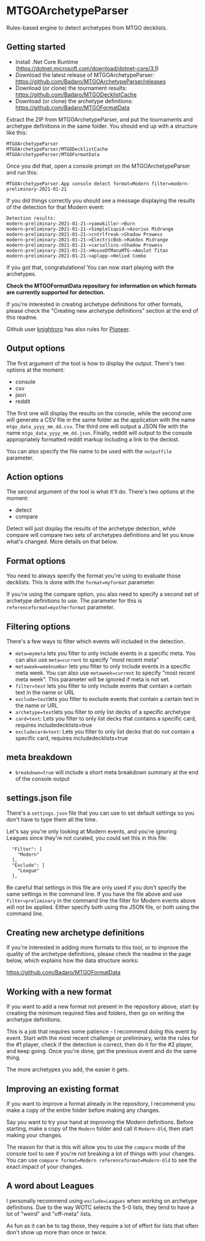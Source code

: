 # MTGOArchetypeParser

Rules-based engine to detect archetypes from MTGO decklists.

## Getting started

* Install .Net Core Runtime (https://dotnet.microsoft.com/download/dotnet-core/3.1)
* Download the latest release of MTGOArchetypeParser: https://github.com/Badaro/MTGOArchetypeParser/releases
* Download (or clone) the tournament results: https://github.com/Badaro/MTGODecklistCache
* Download (or clone) the archetype definitions: https://github.com/Badaro/MTGOFormatData

Extract the ZIP from MTGOArchetypeParser, and put the tournaments and archetype definitions in the same folder. You should end up with a structure like this:

```
MTGOArchetypeParser
MTGOArchetypeParser/MTGODecklistCache
MTGOArchetypeParser/MTGOFormatData
```
Once you did that, open a console prompt on the MTGOArchetypeParser and run this:

```MTGOArchetypeParser.App console detect format=Modern filter=modern-preliminary-2021-01-21```

If you did things correctly you should see a message displaying the results of the detection for that Modern event:

```
Detection results:
modern-preliminary-2021-01-21->yamakiller->Burn
modern-preliminary-2021-01-21->Simpleliquid->Azorius Midrange
modern-preliminary-2021-01-21->cntrlfreak->Shadow Prowess
modern-preliminary-2021-01-21->ElectricBob->Rakdos Midrange
modern-preliminary-2021-01-21->cariollins->Shadow Prowess
modern-preliminary-2021-01-21->HouseOfManaMTG->Amulet Titan
modern-preliminary-2021-01-21->aplapp->Heliod Combo
```
If you got that, congratulations! You can now start playing with the archetypes.

**Check the MTGOFormatData repository for information on which formats are currently supported for detection.**

If you're interested in creating archetype definitions for other formats, please check the "Creating new archetype definitions" section at the end of this readme.

Github user [knightroro](https://github.com/knightroro/) has also rules for [Pioneer](https://github.com/knightroro/MTGOFormatDataPioneer). 

## Output options

The first argument of the tool is how to display the output. There's two options at the moment:

* console
* csv
* json
* reddit

The first one will display the results on the console, while the second one will generate a CSV file in the same folder as the application with the name ```mtgo_data_yyyy_mm_dd.csv```. The third one will output a JSON file with the name ```mtgo_data_yyyy_mm_dd.json```. Finally, reddit will output to the console appropriately formatted reddit markup including a link to the deckist.

You can also specify the file name to be used with the ```outputfile``` parameter.

## Action options

The second argument of the tool is what it'll do. There's two options at the moment:

* detect
* compare

Detect will just display the results of the archetype detection, while compare will compare two sets of archetypes definitions and let you know what's changed. More details on that below.

## Format options

You need to always specify the format you're using to evaluate those decklists. This is done with the ```format=myformat``` parameter. 

If you're using the compare option, you also need to specify a second set of archetype definitions to use. The parameter for this is ```referenceformat=myotherformat``` parameter.

## Filtering options

There's a few ways to filter which events will included in the detection.

* ```meta=mymeta``` lets you filter to only include events in a specific meta.  You can also use ```meta=current``` to specify "most recent meta"
* ```metaweek=weeknumber``` lets you filter to only include events in a specific meta week. You can also use ```metaweek=current``` to specify "most recent meta week". This parameter will be ignored if meta is not set.
* ```filter=text``` lets you filter to only include events that contain a certain text in the name or URL
* ```exclude=text```lets you filter to exclude events that contain a certain text in the name or URL
* ```archetype=text```lets you filter to only list decks of a specific archetype
* ```card=text```: Lets you filter to only list decks that contains a specific card, requires includedecklists=true
* ```excludecard=text```: Lets you filter to only list decks that do not contain a specific card, requires includedecklists=true

## meta breakdown

* ```breakdown=true``` will include a short meta breakdown summary at the end of the console output

## settings.json file

There's a ```settings.json``` file that you can use to set default settings so you don't have to type them all the time.

Let's say you're only looking at Modern events, and you're ignoring Leagues since they're not curated, you could set this in this file:

```   
  "Filter": [
    "Modern"
  ],
  "Exclude": [
    "League"
  ],
```

Be careful that settings in this file are only used if you don't specify the same settings in the command line. If you have the file above and use ```filter=preliminary``` in the command line the filter for Modern events above will *not* be applied. Either specify both using the JSON file, or both using the command line. 

## Creating new archetype definitions

If you're interested in adding more formats to this tool, or to improve the quality of the archetype definitions, please check the readme in the page below, which explains how the data structure works:

https://github.com/Badaro/MTGOFormatData

## Working with a new format

If you want to add a new format not present in the repository above, start by creating the minimum required files and folders, then go on writing the archetype definitions. 

This is a job that requires some patience - I recommend doing this event by event. Start with the most recent challenge or preliminary, write the rules for the #1 player, check if the detection is correct, then do it for the #2 player, and keep going. Once you're done, get the previous event and do the same thing.

The more archetypes you add, the easier it gets.

## Improving an existing format

If you want to improve a format already in the repository, I recommend you make a copy of the entire folder before making any changes.

Say you want to try your hand at improving the Modern definitions. Before starting, make a copy of the ```Modern``` folder and call it ```Modern-Old```, then start making your changes.

The reason for that is this will allow you to use the ```compare``` mode of the console tool to see if you're not breaking a lot of things with your changes. You can use ```compare format=Modern referenceformat=Modern-Old``` to see the exact impact of your changes.

## A word about Leagues

I personally recommend using ```exclude=Leagues``` when working on archetype definitions. Due to the way WOTC selects the 5-0 lists, they tend to have a lot of "weird" and "off-meta" lists.

As fun as it can be to tag those, they require a lot of effort for lists that often don't show up more than once or twice.